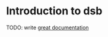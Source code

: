 # Introduction to dsb

TODO: write [great documentation](http://jacobian.org/writing/great-documentation/what-to-write/)
